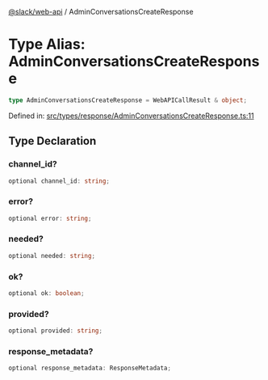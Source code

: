 [@slack/web-api](../index.md) / AdminConversationsCreateResponse

# Type Alias: AdminConversationsCreateResponse

```ts
type AdminConversationsCreateResponse = WebAPICallResult & object;
```

Defined in: [src/types/response/AdminConversationsCreateResponse.ts:11](https://github.com/slackapi/node-slack-sdk/blob/main/packages/web-api/src/types/response/AdminConversationsCreateResponse.ts#L11)

## Type Declaration

### channel\_id?

```ts
optional channel_id: string;
```

### error?

```ts
optional error: string;
```

### needed?

```ts
optional needed: string;
```

### ok?

```ts
optional ok: boolean;
```

### provided?

```ts
optional provided: string;
```

### response\_metadata?

```ts
optional response_metadata: ResponseMetadata;
```
